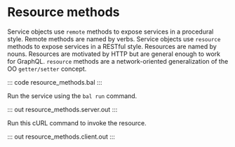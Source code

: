 # Resource methods

Service objects use `remote` methods to expose services in a procedural style. Remote methods are named by verbs.
Service objects use `resource` methods to expose services in a RESTful style. Resources are named by nouns. Resources are motivated by HTTP but are general enough to work for GraphQL. `resource` methods are a network-oriented generalization of the OO `getter/setter` concept.

::: code resource_methods.bal :::

Run the service using the `bal run` command.

::: out resource_methods.server.out :::

Run this cURL command to invoke the resource.

::: out resource_methods.client.out :::